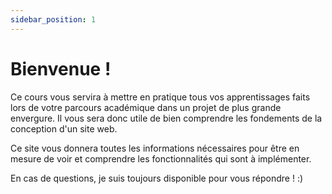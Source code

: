 ```yaml
---
sidebar_position: 1
---
```


# Bienvenue !

Ce cours vous servira à mettre en pratique tous vos apprentissages faits lors de votre parcours académique dans un projet de plus grande envergure. Il vous sera donc utile de bien comprendre les fondements de la conception d'un site web.

Ce site vous donnera toutes les informations nécessaires pour être en mesure de voir et comprendre les fonctionnalités qui sont à implémenter.

En cas de questions, je suis toujours disponible pour vous répondre ! :)
